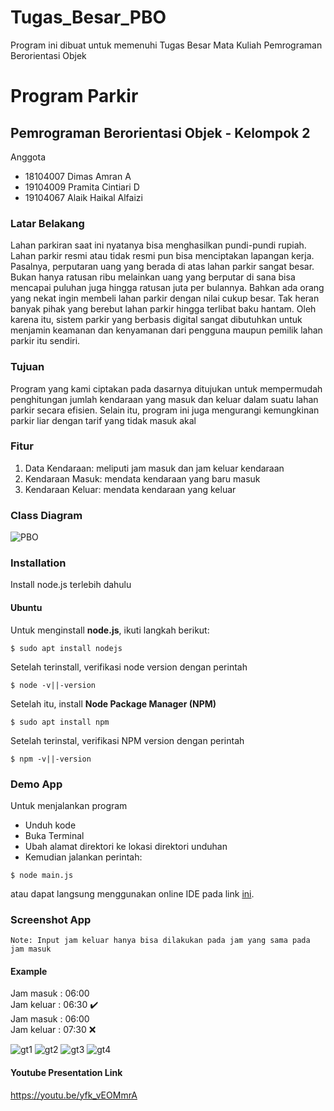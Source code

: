 # Tugas_Besar_PBO
Program ini dibuat untuk memenuhi Tugas Besar Mata Kuliah Pemrograman Berorientasi Objek
# Program Parkir
## Pemrograman Berorientasi Objek - Kelompok 2
Anggota
- 18104007 Dimas Amran A
- 19104009 Pramita Cintiari D
- 19104067 Alaik Haikal Alfaizi
### Latar Belakang
Lahan parkiran saat ini nyatanya bisa menghasilkan pundi-pundi rupiah. Lahan parkir resmi atau tidak resmi pun bisa menciptakan lapangan kerja. Pasalnya, perputaran uang yang berada di atas lahan parkir sangat besar. Bukan hanya ratusan ribu melainkan uang yang berputar di sana bisa mencapai puluhan juga hingga ratusan juta per bulannya. Bahkan ada orang yang nekat ingin membeli lahan parkir dengan nilai cukup besar. Tak heran banyak pihak yang berebut lahan parkir hingga terlibat baku hantam. Oleh karena itu, sistem parkir yang berbasis digital sangat dibutuhkan untuk menjamin keamanan dan kenyamanan dari pengguna maupun pemilik lahan parkir itu sendiri.
### Tujuan
Program yang kami ciptakan pada dasarnya ditujukan untuk mempermudah penghitungan jumlah kendaraan yang masuk dan keluar dalam suatu lahan parkir secara efisien. Selain itu, program ini juga mengurangi kemungkinan parkir liar dengan tarif yang tidak masuk akal
### Fitur
1. Data Kendaraan: meliputi jam masuk dan jam keluar kendaraan
2. Kendaraan Masuk: mendata kendaraan yang baru masuk
3. Kendaraan Keluar: mendata kendaraan yang keluar
### Class Diagram
![PBO](https://user-images.githubusercontent.com/55581387/108008224-75163f00-7032-11eb-8a76-f41309350227.png)
### Installation
Install node.js terlebih dahulu
#### Ubuntu
Untuk menginstall **node.js**, ikuti langkah berikut:
```
$ sudo apt install nodejs
```
Setelah terinstall, verifikasi node version dengan perintah
```
$ node -v||-version
```
Setelah itu, install **Node Package Manager (NPM)**
```
$ sudo apt install npm
```
Setelah terinstal, verifikasi NPM version dengan perintah
```
$ npm -v||-version
```
### Demo App
Untuk menjalankan program
- Unduh kode
- Buka Terminal
- Ubah alamat direktori ke lokasi direktori unduhan
- Kemudian jalankan perintah:
```
$ node main.js
```
atau dapat langsung menggunakan online IDE pada link [ini](https://repl.it/join/rslszwuc-alaikhaikal).
### Screenshot App
`Note: Input jam keluar hanya bisa dilakukan pada jam yang sama pada jam masuk`  
#### Example  
Jam masuk : 06:00  
Jam keluar : 06:30 :heavy_check_mark:  
Jam masuk : 06:00  
Jam keluar : 07:30 :x:  

![gt1](https://user-images.githubusercontent.com/55581387/108008937-181b8880-7034-11eb-8470-07bb7302437a.png)
![gt2](https://user-images.githubusercontent.com/55581387/108008962-22d61d80-7034-11eb-9435-23d19b4607c2.png)
![gt3](https://user-images.githubusercontent.com/55581387/108008977-29649500-7034-11eb-92e7-38314959b628.png)
![gt4](https://user-images.githubusercontent.com/55581387/108008988-31243980-7034-11eb-9388-f88b0a0be1de.png)
#### Youtube Presentation Link
https://youtu.be/yfk_vEOMmrA
